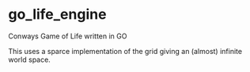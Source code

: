 # go_life_engine

Conways Game of Life written in GO

This uses a sparce implementation of the grid giving an (almost) infinite world space.
